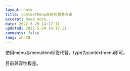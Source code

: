 ```yaml
---
layout: note
title: contextMenu弃用的预备方案
excerpt: Read more...
date: 2022-5-29 14:17:11
updated: 2022-5-29 14:17:11
comments: false
lang: zh-CN
---
```


使用menu与menuitem标签代替，type为contextmenu即可。

目前兼容性极差。
  
